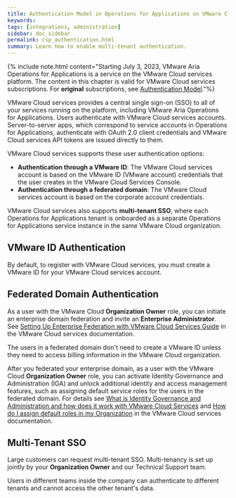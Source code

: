 ```yaml
---
title: Authentication Model in Operations for Applications on VMware Cloud Services
keywords:
tags: [integrations, administration]
sidebar: doc_sidebar
permalink: csp_authentication.html
summary: Learn how to enable multi-tenant authentication.
---
```


{% include note.html content="Starting July 3, 2023, VMware Aria Operations for Applications is a service on the VMware Cloud services platform. The content in this chapter is valid for VMware Cloud services subscriptions. For **original** subscriptions, see [Authentication Model](wavefront-authentication.html)."%}

VMware Cloud services provides a central single sign-on (SSO) to all of your services running on the platform, including VMware Aria Operations for Applications. Users authenticate with VMware Cloud services accounts. Server-to-server apps, which correspond to service accounts in Operations for Applications, authenticate with OAuth 2.0 client credentials and VMware Cloud services API tokens are issued directly to them.

VMware Cloud services supports these user authentication options:
* **Authentication through a VMware ID**: The VMware Cloud services account is based on the VMware ID (VMware account) credentials that the user creates in the VMware Cloud Services Console. 
* **Authentication through a federated domain**: The VMware Cloud services account is based on the corporate account credentials. 

VMware Cloud services also supports **multi-tenant SSO**, where each Operations for Applications tenant is onboarded as a separate Operations for Applications service instance in the same VMware Cloud organization. 

## VMware ID Authentication

By default, to register with VMware Cloud services, you must create a VMware ID for your VMware Cloud services account.

## Federated Domain Authentication

As a user with the VMware Cloud **Organization Owner** role, you can initiate an enterprise domain federation and invite an **Enterprise Administrator**. See [Setting Up Enterprise Federation with VMware Cloud Services Guide](https://docs.vmware.com/en/VMware-Cloud-services/services/setting-up-enterprise-federation-cloud-services/GUID-76FAECB3-CFAA-461E-B9C9-2A49C39CD17F.html) in the VMware Cloud services documentation.

The users in a federated domain don't need to create a VMware ID unless they need to access billing information in the VMware Cloud organization.

After you federated your enterprise domain, as a user with the VMware Cloud **Organization Owner** role, you can activate Identity Governance and Administration (IGA) and unlock additional identity and access management features, such as assigning default service roles for the users in the federated domain. For details see [What is Identity Governance and Administration and how does it work with VMware Cloud Services](https://docs.vmware.com/en/VMware-Cloud-services/services/Using-VMware-Cloud-Services/GUID-E6661280-A88A-4E26-9008-4C1620641FA1.html) and [How do I assign default roles in my Organization](https://docs.vmware.com/en/VMware-Cloud-services/services/Using-VMware-Cloud-Services/GUID-2307F55C-FB5C-4EE0-A2DE-43011509A9A1.html) in the VMware Cloud services documentation.

## Multi-Tenant SSO

Large customers can request multi-tenant SSO. Multi-tenancy is set up jointly by your **Organization Owner** and our Technical Support team.

Users in different teams inside the company can authenticate to different tenants and cannot access the other tenant's data.
